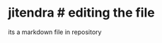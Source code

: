 # jitendra                                                                                                                                                                                     # editing the file                                                                                                                                                                           
its a markdown file in repository                                                                                                                                                                          

